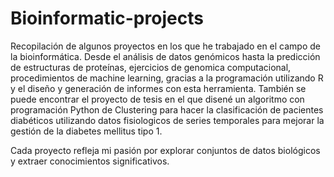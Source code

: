 # Bioinformatic-projects
Recopilación de algunos proyectos en los que he trabajado en el campo de la bioinformática. Desde el análisis de datos genómicos hasta la predicción de estructuras de proteínas, ejercicios de genomica computacional, procedimientos de machine learning, gracias a la programación utilizando R y el diseño y generación de informes con esta herramienta. También se puede encontrar el proyecto de tesis en el que disené un algoritmo con programación Python de Clustering para hacer la clasificación de pacientes diabéticos utilizando datos fisiologicos de series temporales para mejorar la gestión de la diabetes mellitus tipo 1.

Cada proyecto refleja mi pasión por explorar conjuntos de datos biológicos y extraer conocimientos significativos.
 
